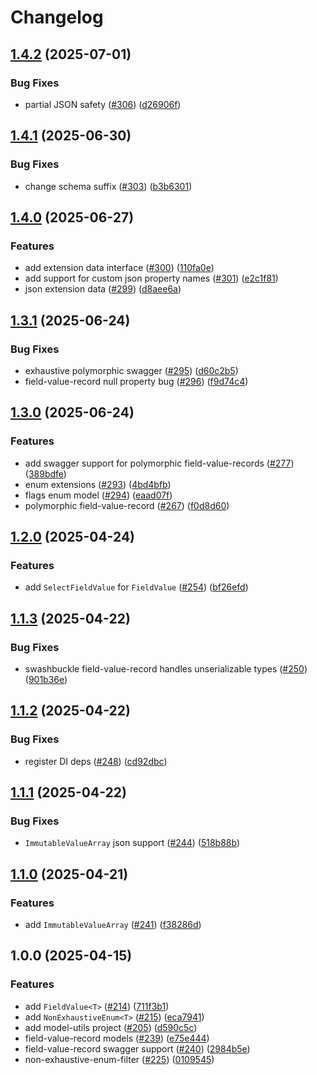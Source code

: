 # Changelog

## [1.4.2](https://github.com/Altinn/altinn-authorization-utils/compare/Altinn.Authorization.ModelUtils-v1.4.1...Altinn.Authorization.ModelUtils-v1.4.2) (2025-07-01)


### Bug Fixes

* partial JSON safety ([#306](https://github.com/Altinn/altinn-authorization-utils/issues/306)) ([d26906f](https://github.com/Altinn/altinn-authorization-utils/commit/d26906f3c835257e892b76e511e83542a0206f22))

## [1.4.1](https://github.com/Altinn/altinn-authorization-utils/compare/Altinn.Authorization.ModelUtils-v1.4.0...Altinn.Authorization.ModelUtils-v1.4.1) (2025-06-30)


### Bug Fixes

* change schema suffix ([#303](https://github.com/Altinn/altinn-authorization-utils/issues/303)) ([b3b6301](https://github.com/Altinn/altinn-authorization-utils/commit/b3b6301fa8fdf34daa013342b9f184feed5b3e2f))

## [1.4.0](https://github.com/Altinn/altinn-authorization-utils/compare/Altinn.Authorization.ModelUtils-v1.3.1...Altinn.Authorization.ModelUtils-v1.4.0) (2025-06-27)


### Features

* add extension data interface ([#300](https://github.com/Altinn/altinn-authorization-utils/issues/300)) ([110fa0e](https://github.com/Altinn/altinn-authorization-utils/commit/110fa0e5910a9184d169545ab0b98aa22b03e081))
* add support for custom json property names ([#301](https://github.com/Altinn/altinn-authorization-utils/issues/301)) ([e2c1f81](https://github.com/Altinn/altinn-authorization-utils/commit/e2c1f8165d99cd031eb004b848bec5d9bc7310f1))
* json extension data ([#299](https://github.com/Altinn/altinn-authorization-utils/issues/299)) ([d8aee6a](https://github.com/Altinn/altinn-authorization-utils/commit/d8aee6a8f1853d11c6041930708df8269f267f7c))

## [1.3.1](https://github.com/Altinn/altinn-authorization-utils/compare/Altinn.Authorization.ModelUtils-v1.3.0...Altinn.Authorization.ModelUtils-v1.3.1) (2025-06-24)


### Bug Fixes

* exhaustive polymorphic swagger ([#295](https://github.com/Altinn/altinn-authorization-utils/issues/295)) ([d60c2b5](https://github.com/Altinn/altinn-authorization-utils/commit/d60c2b5c923435ad2d805ffb74ece8b17adae160))
* field-value-record null property bug ([#296](https://github.com/Altinn/altinn-authorization-utils/issues/296)) ([f9d74c4](https://github.com/Altinn/altinn-authorization-utils/commit/f9d74c49cf534718db4ba076e8b2554958cd8516))

## [1.3.0](https://github.com/Altinn/altinn-authorization-utils/compare/Altinn.Authorization.ModelUtils-v1.2.0...Altinn.Authorization.ModelUtils-v1.3.0) (2025-06-24)


### Features

* add swagger support for polymorphic field-value-records ([#277](https://github.com/Altinn/altinn-authorization-utils/issues/277)) ([389bdfe](https://github.com/Altinn/altinn-authorization-utils/commit/389bdfef6f716861e9aefbf2e50b362a9708c30c))
* enum extensions ([#293](https://github.com/Altinn/altinn-authorization-utils/issues/293)) ([4bd4bfb](https://github.com/Altinn/altinn-authorization-utils/commit/4bd4bfbcda13184582aedcd723d985f5f3f8083f))
* flags enum model ([#294](https://github.com/Altinn/altinn-authorization-utils/issues/294)) ([eaad07f](https://github.com/Altinn/altinn-authorization-utils/commit/eaad07f0f47b5f3f79f1358e6c00383c4e83c072))
* polymorphic field-value-record ([#267](https://github.com/Altinn/altinn-authorization-utils/issues/267)) ([f0d8d60](https://github.com/Altinn/altinn-authorization-utils/commit/f0d8d600bae21f97e302e71252cc817a48e7bea7))

## [1.2.0](https://github.com/Altinn/altinn-authorization-utils/compare/Altinn.Authorization.ModelUtils-v1.1.3...Altinn.Authorization.ModelUtils-v1.2.0) (2025-04-24)


### Features

* add `SelectFieldValue` for `FieldValue` ([#254](https://github.com/Altinn/altinn-authorization-utils/issues/254)) ([bf26efd](https://github.com/Altinn/altinn-authorization-utils/commit/bf26efd9c3e39f32265fe84b49cbce0aa07ace34))

## [1.1.3](https://github.com/Altinn/altinn-authorization-utils/compare/Altinn.Authorization.ModelUtils-v1.1.2...Altinn.Authorization.ModelUtils-v1.1.3) (2025-04-22)


### Bug Fixes

* swashbuckle field-value-record handles unserializable types ([#250](https://github.com/Altinn/altinn-authorization-utils/issues/250)) ([901b36e](https://github.com/Altinn/altinn-authorization-utils/commit/901b36ec8d05eccbe1fe6d77c1652ac17b757726))

## [1.1.2](https://github.com/Altinn/altinn-authorization-utils/compare/Altinn.Authorization.ModelUtils-v1.1.1...Altinn.Authorization.ModelUtils-v1.1.2) (2025-04-22)


### Bug Fixes

* register DI deps ([#248](https://github.com/Altinn/altinn-authorization-utils/issues/248)) ([cd92dbc](https://github.com/Altinn/altinn-authorization-utils/commit/cd92dbcbe89165cbdcbaaebc5e55c57031fa1aae))

## [1.1.1](https://github.com/Altinn/altinn-authorization-utils/compare/Altinn.Authorization.ModelUtils-v1.1.0...Altinn.Authorization.ModelUtils-v1.1.1) (2025-04-22)


### Bug Fixes

* `ImmutableValueArray` json support ([#244](https://github.com/Altinn/altinn-authorization-utils/issues/244)) ([518b88b](https://github.com/Altinn/altinn-authorization-utils/commit/518b88bc78cfbdbef965a3741814502db87ae3c4))

## [1.1.0](https://github.com/Altinn/altinn-authorization-utils/compare/Altinn.Authorization.ModelUtils-v1.0.0...Altinn.Authorization.ModelUtils-v1.1.0) (2025-04-21)


### Features

* add `ImmutableValueArray` ([#241](https://github.com/Altinn/altinn-authorization-utils/issues/241)) ([f38286d](https://github.com/Altinn/altinn-authorization-utils/commit/f38286daf817c36b68d0e6a6c04aa87e9654d9dd))

## 1.0.0 (2025-04-15)


### Features

* add `FieldValue<T>` ([#214](https://github.com/Altinn/altinn-authorization-utils/issues/214)) ([711f3b1](https://github.com/Altinn/altinn-authorization-utils/commit/711f3b11f80f088dd6b9ee003d3ff941ff2820ae))
* add `NonExhaustiveEnum<T>` ([#215](https://github.com/Altinn/altinn-authorization-utils/issues/215)) ([eca7941](https://github.com/Altinn/altinn-authorization-utils/commit/eca794191a057c9461e2907b8779459b70ce1e04))
* add model-utils project ([#205](https://github.com/Altinn/altinn-authorization-utils/issues/205)) ([d590c5c](https://github.com/Altinn/altinn-authorization-utils/commit/d590c5c7d47c08a2fd894577d5640609dc5e51d7))
* field-value-record models ([#239](https://github.com/Altinn/altinn-authorization-utils/issues/239)) ([e75e444](https://github.com/Altinn/altinn-authorization-utils/commit/e75e444ffeaaac922a84509624a306d456050f62))
* field-value-record swagger support ([#240](https://github.com/Altinn/altinn-authorization-utils/issues/240)) ([2984b5e](https://github.com/Altinn/altinn-authorization-utils/commit/2984b5e493dd10a915f21875e119d8afed22a7c7))
* non-exhaustive-enum-filter ([#225](https://github.com/Altinn/altinn-authorization-utils/issues/225)) ([0109545](https://github.com/Altinn/altinn-authorization-utils/commit/0109545a6a3352383c27156c12b5b2ecf6acd348))
